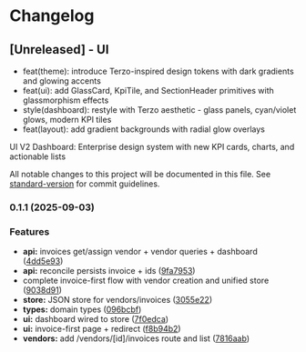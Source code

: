 # Changelog

## [Unreleased] - UI

* feat(theme): introduce Terzo-inspired design tokens with dark gradients and glowing accents
* feat(ui): add GlassCard, KpiTile, and SectionHeader primitives with glassmorphism effects
* style(dashboard): restyle with Terzo aesthetic - glass panels, cyan/violet glows, modern KPI tiles
* feat(layout): add gradient backgrounds with radial glow overlays

UI V2 Dashboard: Enterprise design system with new KPI cards, charts, and actionable lists


All notable changes to this project will be documented in this file. See [standard-version](https://github.com/conventional-changelog/standard-version) for commit guidelines.

### 0.1.1 (2025-09-03)


### Features

* **api:** invoices get/assign vendor + vendor queries + dashboard ([4dd5e93](https://github.com/jmduby/DRIFT.AI/commit/4dd5e93b6f9d7fd81938aa5473bb42d5023d1d96))
* **api:** reconcile persists invoice + ids ([9fa7953](https://github.com/jmduby/DRIFT.AI/commit/9fa7953015ad453752c8e696b8a9d7552df686da))
* complete invoice-first flow with vendor creation and unified store ([9038d91](https://github.com/jmduby/DRIFT.AI/commit/9038d91088dca09508b904015f13ef3f8dbb81bd))
* **store:** JSON store for vendors/invoices ([3055e22](https://github.com/jmduby/DRIFT.AI/commit/3055e2266560b362ad6c50221a71e124211eeb52))
* **types:** domain types ([096bcbf](https://github.com/jmduby/DRIFT.AI/commit/096bcbfcc712b25f9136be095b478f0c3c3a8905))
* **ui:** dashboard wired to store ([7f0edca](https://github.com/jmduby/DRIFT.AI/commit/7f0edcab6e6d784efa8fa0c9a88009965500544e))
* **ui:** invoice-first page + redirect ([f8b94b2](https://github.com/jmduby/DRIFT.AI/commit/f8b94b2874410ac56605e938f7fc89bdab511ac4))
* **vendors:** add /vendors/[id]/invoices route and list ([7816aab](https://github.com/jmduby/DRIFT.AI/commit/7816aabd8fbac5ea69f5013a7eb3a162cecca24b))

